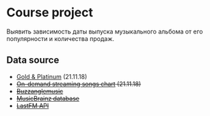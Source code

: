 # Course project
Выявить зависимость даты выпуска музыкального альбома от его популярности и количества продаж.

## Data source

- [Gold & Platinum](https://www.riaa.com/gold-platinum/) (21.11.18)
- ~~[On-demand streaming songs chart](https://www.billboard.com/charts/on-demand-songs) (21.11.18)~~
- ~~[Buzzanglemusic](http://www.buzzanglemusic.com/charts/chart-overview/)~~
- ~~[MusicBrainz database](https://musicbrainz.org/doc/MusicBrainz_Database)~~
- ~~[LastFM API](https://www.last.fm/api)~~
